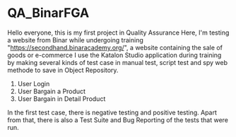 # QA_BinarFGA

Hello everyone, this is my first project in Quality Assurance
Here, I'm testing a website from Binar while undergoing training "https://secondhand.binaracademy.org/", a website containing the sale of goods or e-commerce
I use the Katalon Studio application during training by making several kinds of test case  in manual test, script test and spy web methode to save in Object Repository. 
1. User Login
2. User Bargain a Product
3. User Bargain in Detail Product

In the first test case, there is negative testing and positive testing. Apart from that, there is also a Test Suite and Bug Reporting of the tests that were run.
